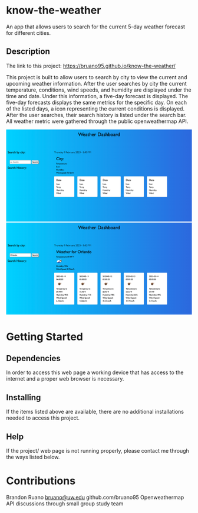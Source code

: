 # know-the-weather
An app that allows users to search for the current 5-day weather forecast for different cities.

## Description
The link to this project: https://bruano95.github.io/know-the-weather/

This project is built to allow users to search by city to view the current and upcoming weather information. After the user searches by city the current temperature, conditions, wind speeds, and humidity are displayed under the time and date. Under this information, a five-day forecast is displayed. The five-day forecasts displays the same metrics for the specific day. On each of the listed days, a icon representing the current conditions is displayed. After the user searches, their search history is listed under the search bar. All weather metric were gathered through the public openweathermap API.

<img src=assets/images/Weather-app1.png>
<img src=assets/images/Weather-App2.png>

# Getting Started

## Dependencies

In order to access this web page a working device that has access to the internet and a proper web browser is necessary.

## Installing

If the items listed above are available, there are no additional installations needed to access this project.

## Help

If the project/ web page is not running properly, please contact me through the ways listed below.

# Contributions

Brandon Ruano
bruano@uw.edu
github.com/bruano95
Openweathermap API
discussions through small group study team